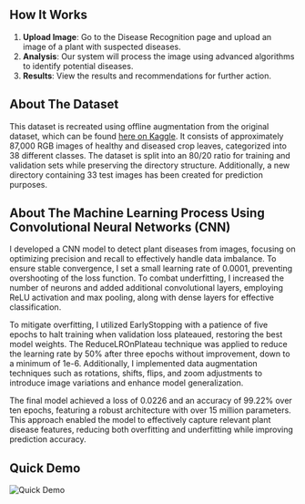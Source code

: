 ## How It Works

1. **Upload Image**: Go to the Disease Recognition page and upload an image of a plant with suspected diseases.
2. **Analysis**: Our system will process the image using advanced algorithms to identify potential diseases.
3. **Results**: View the results and recommendations for further action.

## About The Dataset

This dataset is recreated using offline augmentation from the original dataset, which can be found [here on Kaggle](https://www.kaggle.com/datasets/vipoooool/new-plant-diseases-dataset). It consists of approximately 87,000 RGB images of healthy and diseased crop leaves, categorized into 38 different classes. The dataset is split into an 80/20 ratio for training and validation sets while preserving the directory structure. Additionally, a new directory containing 33 test images has been created for prediction purposes.

## About The Machine Learning Process Using Convolutional Neural Networks (CNN)

I developed a CNN model to detect plant diseases from images, focusing on optimizing precision and recall to effectively handle data imbalance. To ensure stable convergence, I set a small learning rate of 0.0001, preventing overshooting of the loss function. To combat underfitting, I increased the number of neurons and added additional convolutional layers, employing ReLU activation and max pooling, along with dense layers for effective classification.

To mitigate overfitting, I utilized EarlyStopping with a patience of five epochs to halt training when validation loss plateaued, restoring the best model weights. The ReduceLROnPlateau technique was applied to reduce the learning rate by 50% after three epochs without improvement, down to a minimum of 1e-6. Additionally, I implemented data augmentation techniques such as rotations, shifts, flips, and zoom adjustments to introduce image variations and enhance model generalization.

The final model achieved a loss of 0.0226 and an accuracy of 99.22% over ten epochs, featuring a robust architecture with over 15 million parameters. This approach enabled the model to effectively capture relevant plant disease features, reducing both overfitting and underfitting while improving prediction accuracy.

## Quick Demo

![Quick Demo](https://github.com/PrymeTyme/plantdiseasedetection/blob/master/pdd.gif)
